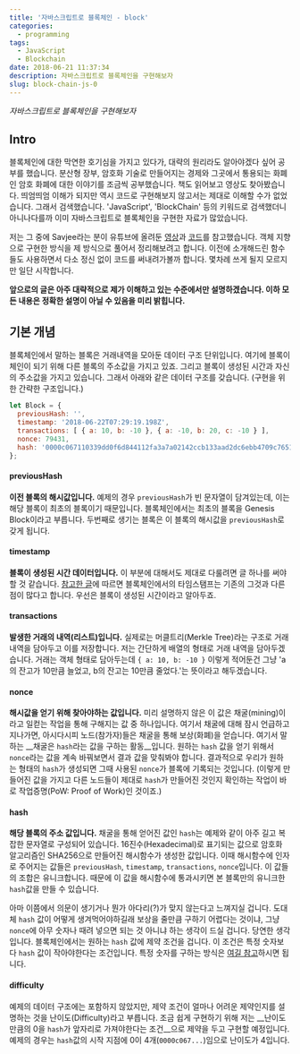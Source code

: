 ```yaml
---
title: '자바스크립트로 블록체인 - block'
categories:
  - programming
tags:
  - JavaScript
  - Blockchain
date: 2018-06-21 11:37:34
description: 자바스크립트로 블록체인을 구현해보자
slug: block-chain-js-0
---
```

_자바스크립트로 블록체인을 구현해보자_

## Intro

블록체인에 대한 막연한 호기심을 가지고 있다가, 대략의 원리라도 알아야겠다 싶어 공부를 했습니다. 분산형 장부, 암호화 기술로 만들어지는 경제와 그곳에서 통용되는 화폐인 암호 화폐에 대한 이야기를 조금씩 공부했습니다. 책도 읽어보고 영상도 찾아봤습니다.
띄엄띄엄 이해가 되지만 역시 코드로 구현해보지 않고서는 제대로 이해할 수가 없었습니다. 그래서 검색했습니다. 'JavaScript', 'BlockChain' 등의 키워드로 검색했더니 아니나다를까 이미 자바스크립트로 블록체인을 구현한 자료가 많았습니다.

저는 그 중에 Savjee라는 분이 유튜브에 올려둔 [영상](https://youtu.be/zVqczFZr124)과 [코드](https://github.com/SavjeeTutorials/SavjeeCoin)를 참고했습니다. 객체 지향으로 구현한 방식을 제 방식으로 풀어서 정리해보려고 합니다. 이전에 소개해드린 함수들도 사용하면서 다소 정신 없이 코드를 써내려가볼까 합니다. 몇차례 쓰게 될지 모르지만 일단 시작합니다.

**앞으로의 글은 아주 대략적으로 제가 이해하고 있는 수준에서만 설명하겠습니다. 이하 모든 내용은 정확한 설명이 아닐 수 있음을 미리 밝힙니다.**

## 기본 개념

블록체인에서 말하는 블록은 거래내역을 모아둔 데이터 구조 단위입니다. 여기에 블록이 체인이 되기 위해 다른 블록의 주소값을 가지고 있죠. 그리고 블록이 생성된 시간과 자신의 주소값을 가지고 있습니다. 그래서 아래와 같은 데이터 구조를 갖습니다. (구현을 위한 간략한 구조입니다.)

```javascript
let Block = {
  previousHash: '',
  timestamp: '2018-06-22T07:29:19.198Z',
  transactions: [ { a: 10, b: -10 }, { a: -10, b: 20, c: -10 } ],
  nonce: 79431,
  hash: '0000c067110339dd0f6d844112fa3a7a02142ccb133aad2dc6ebb4709c7651c7'
};
```

#### previousHash
__이전 블록의 해시값입니다.__ 예제의 경우 `previousHash`가 빈 문자열이 담겨있는데, 이는 해당 블록이 최초의 블록이기 때문입니다. 블록체인에서는 최초의 블록을 Genesis Block이라고 부릅니다. 두번째로 생기는 블록은 이 블록의 해시값을 `previousHash`로 갖게 됩니다.

#### timestamp
__블록이 생성된 시간 데이터입니다.__ 이 부분에 대해서도 제대로 다룰려면 글 하나를 써야할 것 같습니다. [참고한 글](https://jscript.me/2018/04/16/공부하자-블록체인2-타임스탬프서버에-대해-이해하/)에 따르면 블록체인에서의 타임스탬프는 기존의 그것과 다른 점이 많다고 합니다. 우선은 블록이 생성된 시간이라고 알아두죠.

#### transactions
__발생한 거래의 내역(리스트)입니다.__ 실제로는 머클트리(Merkle Tree)라는 구조로 거래 내역을 담아두고 이를 저장합니다. 저는 간단하게 배열의 형태로 거래 내역을 담아두겠습니다. 거래는 객체 형태로 담아두는데 `{ a: 10, b: -10 }` 이렇게 적어둔건 그냥 'a의 잔고가 10만큼 늘었고, b의 잔고는 10만큼 줄었다.'는 뜻이라고 해두겠습니다.

#### nonce
__해시값을 얻기 위해 찾아야하는 값입니다.__ 미리 설명하지 않은 이 값은 채굴(mining)이라고 일컫는 작업을 통해 구해지는 값 중 하나입니다. 여기서 채굴에 대해 잠시 언급하고 지나가면, 아시다시피 노드(참가자)들은 채굴을 통해 보상(화폐)을 얻습니다. 여기서 말하는 __채굴은 `hash`라는 값을 구하는 활동__입니다. 원하는 `hash` 값을 얻기 위해서 `nonce`라는 값을 계속 바꿔보면서 결과 값을 맞춰봐야 합니다. 결과적으로 우리가 원하는 형태의 `hash`가 생성되면 그때 사용된 `nonce`가 블록에 기록되는 것입니다. (이렇게 만들어진 값을 가지고 다른 노드들이 제대로 `hash`가 만들어진 것인지 확인하는 작업이 바로 작업증명(PoW: Proof of Work)인 것이죠.)

#### hash
__해당 블록의 주소 값입니다.__ 채굴을 통해 얻어진 값인 `hash`는 예제와 같이 아주 길고 복잡한 문자열로 구성되어 있습니다. 16진수(Hexadecimal)로 표기되는 값으로 암호화 알고리즘인 SHA256으로 만들어진 해시함수가 생성한 값입니다. 이때 해시함수에 인자로 주어지는 값들은 `previousHash`, `timestamp`, `transactions`, `nonce`입니다. 이 값들의 조합은 유니크합니다. 때문에 이 값을 해시함수에 통과시키면 본 블록만의 유니크한 `hash`값을 만들 수 있습니다.

아마 이쯤에서 의문이 생기거나 뭔가 아다리(?)가 맞지 않는다고 느껴지실 겁니다. 도대체 `hash` 값이 어떻게 생겨먹어야하길래 보상을 줄만큼 구하기 어렵다는 것이냐, 그냥 `nonce`에 아무 숫자나 때려 넣으면 되는 것 아니냐 하는 생각이 드실 겁니다. 당연한 생각입니다. 블록체인에서는 원하는 `hash` 값에 제약 조건을 겁니다. 이 조건은 특정 숫자보다 `hash` 값이 작아야한다는 조건입니다. 특정 숫자를 구하는 방식은 [여길 참고](https://brunch.co.kr/@loum/35)하시면 됩니다.

#### difficulty
예제의 데이터 구조에는 포함하지 않았지만, 제약 조건이 얼마나 어려운 제약인지를 설명하는 것을 난이도(Difficulty)라고 부릅니다. 조금 쉽게 구현하기 위해 저는 __난이도만큼의 0을 `hash`가 앞자리로 가져야한다는 조건__으로 제약을 두고 구현할 예정입니다. 예제의 경우는 `hash`값의 시작 지점에 0이 4개(`0000c067...`)임으로 난이도가 4입니다.
